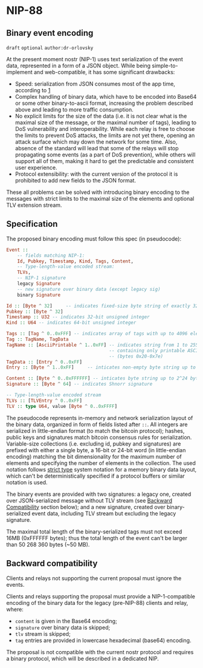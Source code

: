 NIP-88
======

Binary event encoding
---------------------

`draft` `optional` `author:dr-orlovsky`

At the present moment nostr (NIP-1) uses text serialization of the event data,
represented in a form of a JSON object. While being simple-to-implement and 
web-compatible, it has some significant drawbacks:

* Speed: serialization from JSON consumes most of the app time, according to [1]
* Complex handling of binary data, which have to be encoded into Base64 or some
  other binary-to-ascii format, increasing the problem described above and 
  leading to more traffic consumption.
* No explicit limits for the size of the data (i.e. it is not clear what is the
  maximal size of the message, or the maximal number of tags), leading to DoS 
  vulnerability and interoperability. While each relay is free to choose the
  limits to prevent DoS attacks, the limits are not yet there, opening an attack
  surface which may down the network for some time. Also, absence of the 
  standard will lead that some of the relays will stop propagating some events 
  (as a part of DoS prevention), while others will support all of them, making 
  it hard to get the predictable and consistent user experience.
* Protocol extensibility: with the current version of the protocol it is 
  prohibited to add new fields to the JSON format.

These all problems can be solved with introducing binary encoding to the 
messages with strict limits to the maximal size of the elements and optional TLV
extension stream.

Specification
-------------

The proposed binary encoding must follow this spec (in pseudocode):
```haskell
Event ::
    -- fields matching NIP-1:
    Id, Pubkey, Timestamp, Kind, Tags, Content,
    -- Type-length-value encoded stream:
    TLVs,
    -- NIP-1 signature
    legacy Signature
    -- new signature over binary data (except legacy sig)
    binary Signature

Id :: [Byte ^ 32]     -- indicates fixed-size byte string of exactly 32 bytes
Pubkey :: [Byte ^ 32]
Timestamp :: U32 -- indicates 32-bit unsigned integer
Kind :: U64 -- indicates 64-bit unsigned integer

Tags :: [Tag ^ 0..0xFFF] -- indicates array of tags with up to 4096 elements
Tag :: TagName, TagData
TagName :: [AsciiPrintable ^ 1..0xFF] -- indicates string from 1 to 255 chars
                                      -- containing only printable ASCII chars
                                      -- (bytes 0x20-0x7e)
TagData :: [Entry ^ 0..0xFF]
Entry :: [Byte ^ 1..0xFF]     -- inticates non-empty byte string up to 255 bytes

Content :: [Byte ^ 0..0xFFFFFF] -- inticates byte string up to 2^24 bytes
Signature :: [Byte ^ 64] -- indicates Shnorr signature

-- Type-length-value encoded stream
TLVs :: [TLVEntry ^ 0..0xFF]
TLV :: type U64, value [Byte ^ 0..0xFFFF]
```

The pseudocode represents in-memory and network serialization layout of the 
binary data, organized in form of fields listed after `::`. All integers are 
serialized in little-endian format (to match the bitcoin protocol); hashes, 
public keys and signatures match bitcoin consensus rules for serialization. 
Variable-size collections (i.e. excluding id, pubkey and signatures) are 
prefixed with either a single byte, a 16-bit or 24-bit word (in little-endian 
encoding) matching the bit dimensionality for the maximum number of elements and 
specifying the number of elements in the collection. The used notation follows
[strict type] system notation for a memory binary data layout, which can't be
deterministically specified if a protocol buffers or similar notation is used.

The binary events are provided with two signatures: a legacy one, created over
JSON-serialized message without TLV stream (see [Backward Compatibility](#backward-compatibility)
section below); and a new signature, created over binary-serialized event data,
including TLV stream but excluding the legacy signature.

The maximal total length of the binary-serialized tags must not exceed 16MB 
(0xFFFFFF bytes); thus the total length of the event can't be larger than 
50 268 360 bytes (~50 MB).


Backward compatibility
----------------------

Clients and relays not supporting the current proposal must ignore the events.

Clients and relays supporting the proposal must provide a NIP-1-compatible 
encoding of the binary data for the legacy (pre-NIP-88) clients and relay,
where:
* `content` is given in the Base64 encoding;
* `signature` over binary data is skipped;
* `tlv` stream is skipped;
* `tag` entries are provided in lowercase hexadecimal (base64) encoding.

The proposal is not compatible with the current nostr protocol and requires a
binary protocol, which will be described in a dedicated NIP.


[1]: https://nostrexplorer.com/e/9d89ef468ec690f2177635b8c0fd589aca840de1a749a08a44de5b148654bb49
[strict type]: https://github.com/strict-types/strict-types
